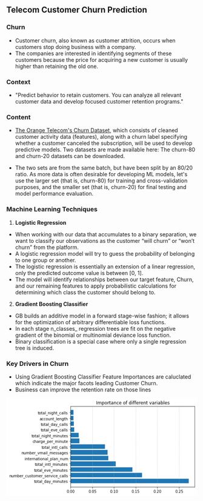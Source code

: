 ## Telecom Customer Churn Prediction

### Churn
- Customer churn, also known as customer attrition, occurs when customers stop doing business with a company. <br>
- The companies are interested in identifying segments of these customers because the price for acquiring a new customer is usually higher than retaining the old one.

### Context
- "Predict behavior to retain customers. You can analyze all relevant customer data and develop focused customer retention programs."

### Content

- [The Orange Telecom's Churn Dataset](https://www.kaggle.com/mnassrib/telecom-churn-datasets), which consists of cleaned customer activity data (features), along with a churn label specifying whether a customer canceled the subscription, will be used to develop predictive models. 
Two datasets are made available here: The churn-80 and churn-20 datasets can be downloaded.

- The two sets are from the same batch, but have been split by an 80/20 ratio.
As more data is often desirable for developing ML models, let's use the larger set (that is, churn-80) for training and cross-validation purposes, and the smaller set (that is, churn-20) for final testing and model performance evaluation.

### Machine Learning Techniques

1. **Logistic Regression**<br>
* When working with our data that accumulates to a binary separation, we want to classify our observations as the customer “will churn” or “won’t churn” from the platform.<br>
* A logistic regression model will try to guess the probability of belonging to one group or another.<br>
* The logistic regression is essentially an extension of a linear regression, only the predicted outcome value is between [0, 1]. <br>
* The model will identify relationships between our target feature, Churn, and our remaining features to apply probabilistic calculations for determining which class the customer should belong to.<br>


2. **Gradient Boosting Classifier**<br>
- GB builds an additive model in a forward stage-wise fashion; it allows for the optimization of arbitrary differentiable loss functions. 
- In each stage n_classes_ regression trees are fit on the negative gradient of the binomial or multinomial deviance loss function. 
- Binary classification is a special case where only a single regression tree is induced.

### Key Drivers in Churn
- Using Gradient Boosting Classifier Feature Importances are caluclated which indicate the major facots leading Customer Churn.
- Business can improve the retention rate on those lines<br>


![Key Drivers in Churn](https://github.com/adharangaonkar/DataScience_Projects/blob/master/Telecom%20Churn%20Prediction/images/key_drivers.png)
